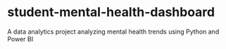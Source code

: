 # student-mental-health-dashboard
A data analytics project analyzing mental health trends using Python and Power BI
